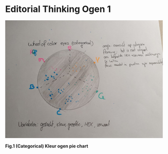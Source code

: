 # Editorial Thinking Ogen 1

 

![](../.gitbook/assets/ogen.jpeg)

**Fig.1 \(Categorical\) Kleur ogen pie chart** 

